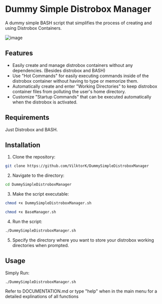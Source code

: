 # Dummy Simple Distrobox Manager

A dummy simple BASH script that simplifies the process of creating and using Distrobox Containers. 

![image](https://github.com/user-attachments/assets/e62a2708-7959-4bc2-9ef2-6fc9e9fb981c)

## Features

- Easily create and manage distrobox containers without any dependencies. (Besides distrobox and BASH)
- Use "Hot Commands" for easily executing commands inside of the distrobox container without having to type or memorize them.
- Automatically create and enter "Working Directories" to keep distrobox container files from polluting the user's home directory.
- Customize "Startup Commands" that can be executed automatically when the distrobox is activated.

## Requirements
Just Distrobox and BASH.

## Installation

1. Clone the repository:
```bash
git clone https://github.com/VilktorK/DummySimpleDistroboxManager
```

2. Navigate to the directory:
```bash
cd DummySimpleDistroboxManager
```

3. Make the script executable:
```bash
chmod +x DummySimpleDistroboxManager.sh
```
```bash
chmod +x BaseManager.sh
```

4. Run the script:
```bash
./DummySimpleDistroboxManager.sh
```

5. Specify the directory where you want to store your distrobox working directories when prompted.

 ## Usage

Simply Run:
```bash
./DummySimpleDistroboxManager.sh
```
Refer to DOCUMENTATION.md or type "help" when in the main menu for a detailed explinations of all functions
